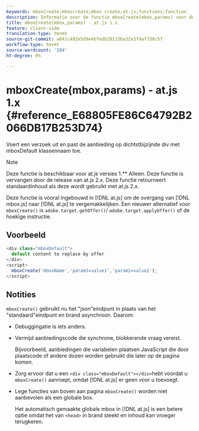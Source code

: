 ```yaml
---
keywords: mboxCreate;mboxcreate;mbox create;at.js;functions;function
description: Informatie over de functie mboxCreate(mbox,params) voor de Adobe Target at.js JavaScript-bibliotheek.
title: mboxCreate(mbox,params) - at.js 1.x
feature: client-side
translation-type: tm+mt
source-git-commit: a841c492e5d9e4bfedb20133ba32e37daf738c57
workflow-type: tm+mt
source-wordcount: '184'
ht-degree: 0%

---
```



# mboxCreate(mbox,params) - at.js 1.x {#reference_E68805FE86C64792B2066DB17B253D74}

Voert een verzoek uit en past de aanbieding op dichtstbijzijnde div met mboxDefault klassennaam toe.

>[!NOTE]
>
>Deze functie is beschikbaar voor at.js versies 1.** Alleen. Deze functie is vervangen door de release van at.js 2.x. Deze functie retourneert standaardinhoud als deze wordt gebruikt met at.js 2.x.

Deze functie is vooral ingebouwd in [!DNL at.js] om de overgang van [!DNL mbox.js] naar [!DNL at.js] te vergemakkelijken. Een nieuwer alternatief voor `mboxCreate()` is `adobe.target.getOffer()`/ `adobe.target.applyOffer()` of de hoekige instructie.

## Voorbeeld

```javascript
<div class="mboxDefault"> 
  default content to replace by offer 
</div> 
<script> 
  mboxCreate('mboxName','param1=value1','param2=value2'); 
</script>
```

## Notities

`mboxCreate()` gebruikt nu het &quot;json&quot;eindpunt in plaats van het &quot;standaard&quot;eindpunt en brand asynchroon. Daarom:

* [](/help/c-implementing-target/c-implementing-target-for-client-side-web/c-target-debugging-atjs/target-debugging-atjs.md#concept_CAE591DA8C404C22917584ECD4F7494F) Debuggingatie is iets anders.
* Vermijd aanbiedingscode die synchrone, blokkerende vraag vereist.

   Bijvoorbeeld, aanbiedingen die variabelen plaatsen JavaScript die door plaatscode of andere dozen worden gebruikt die later op de pagina komen.

* Zorg ervoor dat u een `<div class="mboxDefault"></div>`hebt voordat u `mboxCreate()` aanroept, omdat [!DNL at.js] er geen voor u toevoegt.

* Lege functies van boven aan pagina `mboxCreate()` worden niet aanbevolen als een globale box.

   Het automatisch gemaakte globale mbox in [!DNL at.js] is een betere optie omdat het van `<head>` in brand steekt en inhoud kan vroeger terugkeren.